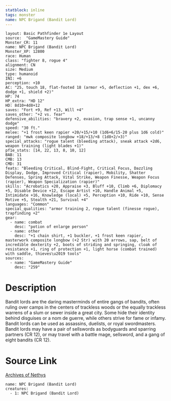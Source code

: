 ```yaml
---
statblock: inline
tags: monster
name: NPC Brigand (Bandit Lord)
---
```

```statblock
layout: Basic Pathfinder 1e Layout
source:  "GameMastery Guide"
Monster_CR: 11
name: NPC Brigand (Bandit Lord)
Monster_XP: 12800
race: Human
class: "fighter 8, rogue 4"
alignment: CN
size: Medium
type: humanoid
INI: +6
perception: +10
AC: "25, touch 18, flat-footed 18 (armor +5, deflection +1, dex +6, dodge +1, shield +2)"
HP: 74
HP_extra: "HD 12"
HD: 8d10+4d8+12
saves: "Fort +9, Ref +13, Will +4"
saves_other: "+2 vs. fear"
defensive_abilities: "bravery +2, evasion, trap sense +1, uncanny dodge"
speed: "30 ft."
melee: "+1 frost keen rapier +20/+15/+10 (1d6+6/15-20 plus 1d6 cold)"
ranged: "mwk composite longbow +18/+13/+8 (1d8+2/×3)"
special_attacks: "rogue talent (bleeding attack), sneak attack +2d6, weapon training (light blades +1)"
pf1e_stats: [14, 22, 13, 8, 10, 12]
BAB: 11
CMB: 13
CMD: 31
feats: "Bleeding Critical, Blind-Fight, Critical Focus, Dazzling Display, Dodge, Improved Critical (rapier), Mobility, Shatter Defenses, Spring Attack, Vital Strike, Weapon Finesse, Weapon Focus (rapier), Weapon Specialization (rapier)"
skills: "Acrobatics +20, Appraise +3, Bluff +10, Climb +6, Diplomacy +5, Disable Device +12, Escape Artist +10, Handle Animal +5, Intimidate +16, Knowledge (local) +5, Perception +10, Ride +10, Sense Motive +5, Stealth +21, Survival +4"
languages: "Common"
special_qualities: "armor training 2, rogue talent (finesse rogue), trapfinding +2"
gear:
  - name: combat
    desc: "potion of enlarge person"
  - name: other
    desc: "+1 chain shirt, +1 buckler, +1 frost keen rapier, masterwork composite longbow (+2 Str) with 20 arrows, sap, belt of incredible dexterity +2, boots of striding and springing, cloak of resistance +1, ring of protection +1, light horse (combat trained) with saddle, thieves\u2019 tools"
sources:
  - name: "GameMastery Guide"
    desc: "259"
```
# Description
Bandit lords are the daring masterminds of entire gangs of bandits, often ruling over camps in the centers of trackless woods or the equally trackless warrens of a slum or sewer inside a great city. Some hide their identity behind disguises or a nom de guerre, while others strive for fame or infamy. Bandit lords can be used as assassins, duelists, or royal swordmasters. Bandit lords may have a pair of sellswords as bodyguards and sparring partners (CR 12), or may travel with a battle mage, sellsword, and a gang of eight bandits (CR 12).
# Source Link
[Archives of Nethys](https://aonprd.com/NPCDisplay.aspx?ItemName=Brigand%20(Bandit%20Lord))
```encounter-table
name: NPC Brigand (Bandit Lord)
creatures:
  - 1: NPC Brigand (Bandit Lord)
```
